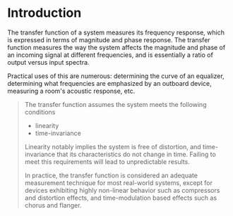 # Introduction
The transfer function of a system measures its frequency response, which is expressed in terms of
magnitude and phase response. The transfer function measures the way the system affects the magnitude
and phase of an incoming signal at different frequencies, and is essentially a ratio of output versus
input spectra.

Practical uses of this are numerous: determining the curve of an equalizer, determining what frequencies
are emphasized by an outboard device, measuring a room's acoustic response, etc.

> The transfer function assumes the system meets the following conditions
> * linearity
> * time-invariance
>
> Linearity notably implies the system is free of distortion, and time-invariance that its characteristics
> do not change in time. Failing to meet this requirements will lead to unpredictable results.
> 
> In practice, the transfer function is considered an adequate measurement technique for most real-world
> systems, except for devices exhibiting highly non-linear behavior such as compressors and distortion
> effects, and time-modulation based effects such as chorus and flanger.

